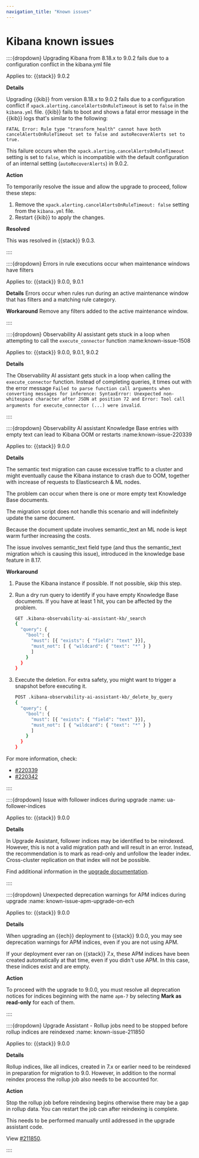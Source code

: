 ```yaml
---
navigation_title: "Known issues"
---
```


# Kibana known issues

::::{dropdown} Upgrading Kibana from 8.18.x to 9.0.2 fails due to a configuration conflict in the kibana.yml file

Applies to: {{stack}} 9.0.2

**Details**

Upgrading {{kib}} from version 8.18.x to 9.0.2 fails due to a configuration conflict if `xpack.alerting.cancelAlertsOnRuleTimeout` is set to `false` in the `kibana.yml` file. {{kib}} fails to boot and shows a fatal error message in the {{kib}} logs that's similar to the following:

````
FATAL Error: Rule type "transform_health" cannot have both cancelAlertsOnRuleTimeout set to false and autoRecoverAlerts set to true.
````

This failure occurs when the `xpack.alerting.cancelAlertsOnRuleTimeout` setting is set to `false`, which is incompatible with the default configuration of an internal setting (`autoRecoverAlerts`) in 9.0.2.


**Action**

To temporarily resolve the issue and allow the upgrade to proceed, follow these steps:

1. Remove the `xpack.alerting.cancelAlertsOnRuleTimeout: false` setting from the `kibana.yml` file.
2. Restart {{kib}} to apply the changes.

**Resolved**

This was resolved in {{stack}} 9.0.3.

::::

::::{dropdown} Errors in rule executions occur when maintenance windows have filters

Applies to: {{stack}} 9.0.0, 9.0.1

**Details** 
Errors occur when rules run during an active maintenance window that has filters and a matching rule category. 

**Workaround** 
Remove any filters added to the active maintenance window.

::::

::::{dropdown} Observability AI assistant gets stuck in a loop when attempting to call the `execute_connector` function
:name:known-issue-1508

Applies to: {{stack}} 9.0.0, 9.0.1, 9.0.2

**Details** 

The Observability AI assistant gets stuck in a loop when calling the `execute_connector` function. Instead of completing queries, it times out with the error message `Failed to parse function call arguments when converting messages for inference: SyntaxError: Unexpected non-whitespace character after JSON at position 72 and Error: Tool call arguments for execute_connector (...) were invalid`. 


::::

::::{dropdown} Observability AI assistant Knowledge Base entries with empty text can lead to Kibana OOM or restarts
:name:known-issue-220339

Applies to: {{stack}} 9.0.0

**Details** 

The semantic text migration can cause excessive traffic to a cluster and might eventually cause the Kibana instance to crash due to OOM, together with increase of requests to Elasticsearch & ML nodes.

The problem can occur when there is one or more empty text Knowledge Base documents.

The migration script does not handle this scenario and will indefinitely update the same document.

Because the document update involves semantic_text an ML node is kept warm further increasing the costs.

The issue involves semantic_text field type (and thus the semantic_text migration which is causing this issue), introduced in the knowledge base feature in 8.17.

**Workaround** 

1. Pause the Kibana instance if possible. If not possible, skip this step.
2. Run a dry run query to identify if you have empty Knowledge Base documents. If you have at least 1 hit, you can be affected by the problem.

    ```sh
    GET .kibana-observability-ai-assistant-kb/_search
    {
      "query": {
        "bool": {
          "must": [{ "exists": { "field": "text" }}],
          "must_not": [ { "wildcard": { "text": "*" } }
          ]
        }
      }
    }
    ```

3. Execute the deletion. For extra safety, you might want to trigger a snapshot before executing it.

    ```sh
    POST .kibana-observability-ai-assistant-kb/_delete_by_query
    {
      "query": {
        "bool": {
          "must": [{ "exists": { "field": "text" }}],
          "must_not": [ { "wildcard": { "text": "*" } }
          ]
        }
      }
    }
    ```

For more information, check:

- [#220339](https://github.com/elastic/kibana/issues/220339)
- [#220342](https://github.com/elastic/kibana/issues/220342)

::::

::::{dropdown} Issue with follower indices during upgrade
:name: ua-follower-indices

Applies to: {{stack}} 9.0.0

**Details**

In Upgrade Assistant, follower indices may be identified to be reindexed. However, this is not a valid migration path and will result in an error. Instead, the recommendation is to mark as read-only and unfollow the leader index. Cross-cluster replication on that index will not be possible.

Find additional information in the [upgrade documentation](docs-content://deploy-manage/upgrade/prepare-to-upgrade.md#upgrade-ccr-data-streams).

::::

::::{dropdown} Unexpected deprecation warnings for APM indices during upgrade
:name: known-issue-apm-upgrade-on-ech

Applies to: {{stack}} 9.0.0

**Details**

When upgrading an {{ech}} deployment to {{stack}} 9.0.0, you may see deprecation warnings for APM indices, even if you are not using APM.

If your deployment ever ran on {{stack}} 7.x, these APM indices have been created automatically at that time, even if you didn't use APM. In this case, these indices exist and are empty.

**Action**

To proceed with the upgrade to 9.0.0, you must resolve all deprecation notices for indices beginning with the name `apm-7` by selecting **Mark as read-only** for each of them.

::::

::::{dropdown} Upgrade Assistant - Rollup jobs need to be stopped before rollup indices are reindexed
:name: known-issue-211850

Applies to: {{stack}} 9.0.0

**Details**

Rollup indices, like all indices, created in 7.x or earlier need to be reindexed in preparation for migration to 9.0. However, in addition to the normal reindex process the rollup job also needs to be accounted for. 

**Action**

Stop the rollup job before reindexing begins otherwise there may be a gap in rollup data. You can restart the job can after reindexing is complete.

This needs to be performed manually until addressed in the upgrade assistant code.

View [#211850](https://github.com/elastic/kibana/issues/211850).

::::
